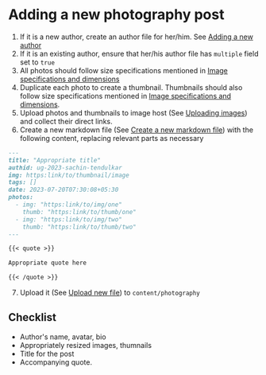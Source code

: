 # Adding a new photography post


1. If it is a new author, create an author file for her/him. See [Adding a new author](./adding-a-new-author.md)
2. If it is an existing author, ensure that her/his author file has `multiple` field set to `true`
3. All photos should follow size specifications mentioned in [Image specifications and dimensions](../image-dimensions.md)
4. Duplicate each photo to create a thumbnail. Thumbnails should also follow size specifications mentioned in [Image specifications and dimensions](../image-dimensions.md).
5. Upload photos and thumbnails to image host (See [Uploading images](../uploading-images.md)) and collect their direct links.
6. Create a new markdown file (See [Create a new markdown file](../creating-and-managing-new-markdown-files.md)) with the following content, replacing relevant parts as necessary

```markdown
---
title: "Appropriate title"
authid: ug-2023-sachin-tendulkar
img: https:link/to/thumbnail/image
tags: []
date: 2023-07-20T07:30:08+05:30
photos:
  - img: "https:link/to/img/one"
    thumb: "https:link/to/thumb/one"
  - img: "https:link/to/img/two"
    thumb: "https:link/to/thumb/two"
---

{{< quote >}}

Appropriate quote here

{{< /quote >}}
```
7. Upload it (See [Upload new file](../uploading-new-file.md)) to `content/photography`


## Checklist
- Author's name, avatar, bio
- Appropriately resized images, thumnails
- Title for the post
- Accompanying quote.
